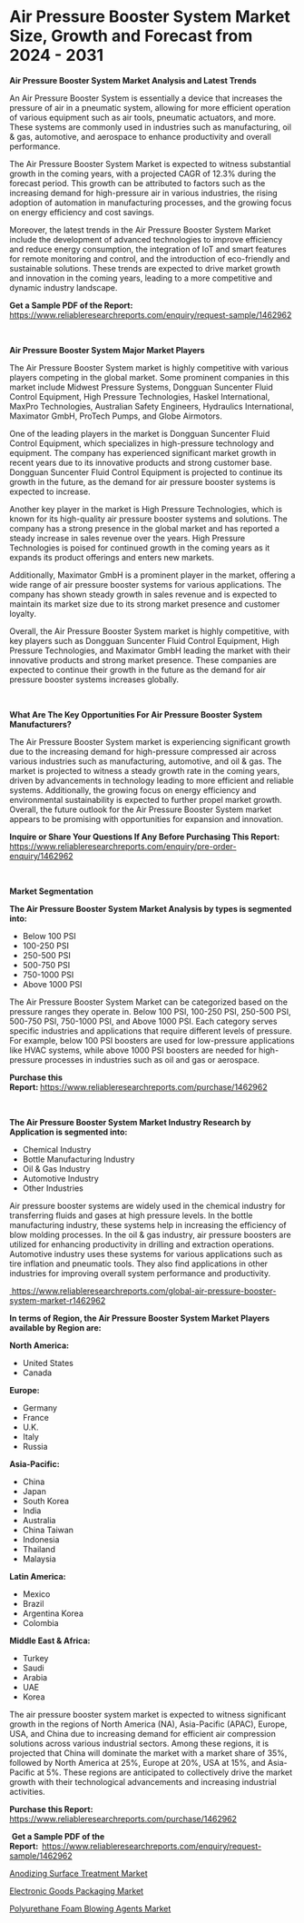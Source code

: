 <p><h1>Air Pressure Booster System Market Size, Growth and Forecast from 2024 - 2031</h1></p><p><strong>Air Pressure Booster System Market Analysis and Latest Trends</strong></p>
<p><p>An Air Pressure Booster System is essentially a device that increases the pressure of air in a pneumatic system, allowing for more efficient operation of various equipment such as air tools, pneumatic actuators, and more. These systems are commonly used in industries such as manufacturing, oil & gas, automotive, and aerospace to enhance productivity and overall performance.</p><p>The Air Pressure Booster System Market is expected to witness substantial growth in the coming years, with a projected CAGR of 12.3% during the forecast period. This growth can be attributed to factors such as the increasing demand for high-pressure air in various industries, the rising adoption of automation in manufacturing processes, and the growing focus on energy efficiency and cost savings.</p><p>Moreover, the latest trends in the Air Pressure Booster System Market include the development of advanced technologies to improve efficiency and reduce energy consumption, the integration of IoT and smart features for remote monitoring and control, and the introduction of eco-friendly and sustainable solutions. These trends are expected to drive market growth and innovation in the coming years, leading to a more competitive and dynamic industry landscape.</p></p>
<p><strong>Get a Sample PDF of the Report:&nbsp;</strong> <a href="https://www.reliableresearchreports.com/enquiry/request-sample/1462962">https://www.reliableresearchreports.com/enquiry/request-sample/1462962</a></p>
<p>&nbsp;</p>
<p><strong>Air Pressure Booster System Major Market Players</strong></p>
<p><p>The Air Pressure Booster System market is highly competitive with various players competing in the global market. Some prominent companies in this market include Midwest Pressure Systems, Dongguan Suncenter Fluid Control Equipment, High Pressure Technologies, Haskel International, MaxPro Technologies, Australian Safety Engineers, Hydraulics International, Maximator GmbH, ProTech Pumps, and Globe Airmotors.</p><p>One of the leading players in the market is Dongguan Suncenter Fluid Control Equipment, which specializes in high-pressure technology and equipment. The company has experienced significant market growth in recent years due to its innovative products and strong customer base. Dongguan Suncenter Fluid Control Equipment is projected to continue its growth in the future, as the demand for air pressure booster systems is expected to increase.</p><p>Another key player in the market is High Pressure Technologies, which is known for its high-quality air pressure booster systems and solutions. The company has a strong presence in the global market and has reported a steady increase in sales revenue over the years. High Pressure Technologies is poised for continued growth in the coming years as it expands its product offerings and enters new markets.</p><p>Additionally, Maximator GmbH is a prominent player in the market, offering a wide range of air pressure booster systems for various applications. The company has shown steady growth in sales revenue and is expected to maintain its market size due to its strong market presence and customer loyalty.</p><p>Overall, the Air Pressure Booster System market is highly competitive, with key players such as Dongguan Suncenter Fluid Control Equipment, High Pressure Technologies, and Maximator GmbH leading the market with their innovative products and strong market presence. These companies are expected to continue their growth in the future as the demand for air pressure booster systems increases globally.</p></p>
<p>&nbsp;</p>
<p><strong>What Are The Key Opportunities For Air Pressure Booster System Manufacturers?</strong></p>
<p><p>The Air Pressure Booster System market is experiencing significant growth due to the increasing demand for high-pressure compressed air across various industries such as manufacturing, automotive, and oil & gas. The market is projected to witness a steady growth rate in the coming years, driven by advancements in technology leading to more efficient and reliable systems. Additionally, the growing focus on energy efficiency and environmental sustainability is expected to further propel market growth. Overall, the future outlook for the Air Pressure Booster System market appears to be promising with opportunities for expansion and innovation.</p></p>
<p><strong>Inquire or Share Your Questions If Any Before Purchasing This Report:</strong> <a href="https://www.reliableresearchreports.com/enquiry/pre-order-enquiry/1462962">https://www.reliableresearchreports.com/enquiry/pre-order-enquiry/1462962</a></p>
<p>&nbsp;</p>
<p><strong>Market Segmentation</strong></p>
<p><strong>The Air Pressure Booster System Market Analysis by types is segmented into:</strong></p>
<p><ul><li>Below 100 PSI</li><li>100-250 PSI</li><li>250-500 PSI</li><li>500-750 PSI</li><li>750-1000 PSI</li><li>Above 1000 PSI</li></ul></p>
<p><p>The Air Pressure Booster System Market can be categorized based on the pressure ranges they operate in. Below 100 PSI, 100-250 PSI, 250-500 PSI, 500-750 PSI, 750-1000 PSI, and Above 1000 PSI. Each category serves specific industries and applications that require different levels of pressure. For example, below 100 PSI boosters are used for low-pressure applications like HVAC systems, while above 1000 PSI boosters are needed for high-pressure processes in industries such as oil and gas or aerospace.</p></p>
<p><strong>Purchase this Report:&nbsp;</strong><a href="https://www.reliableresearchreports.com/purchase/1462962">https://www.reliableresearchreports.com/purchase/1462962</a></p>
<p>&nbsp;</p>
<p><strong>The Air Pressure Booster System Market Industry Research by Application is segmented into:</strong></p>
<p><ul><li>Chemical Industry</li><li>Bottle Manufacturing Industry</li><li>Oil & Gas Industry</li><li>Automotive Industry</li><li>Other Industries</li></ul></p>
<p><p>Air pressure booster systems are widely used in the chemical industry for transferring fluids and gases at high pressure levels. In the bottle manufacturing industry, these systems help in increasing the efficiency of blow molding processes. In the oil & gas industry, air pressure boosters are utilized for enhancing productivity in drilling and extraction operations. Automotive industry uses these systems for various applications such as tire inflation and pneumatic tools. They also find applications in other industries for improving overall system performance and productivity.</p></p>
<p><a href="https://www.reliableresearchreports.com/global-air-pressure-booster-system-market-r1462962">&nbsp;https://www.reliableresearchreports.com/global-air-pressure-booster-system-market-r1462962</a></p>
<p><strong>In terms of Region, the Air Pressure Booster System Market Players available by Region are:</strong></p>
<p>
    <p> <strong> North America: </strong>
        <ul>
            <li>United States</li>
            <li>Canada</li>
        </ul>
        </p> 
    <p> <strong> Europe: </strong>
        <ul>
            <li>Germany</li>
            <li>France</li>
            <li>U.K.</li>
            <li>Italy</li>
            <li>Russia</li>
        </ul>
        </p> 
    <p> <strong> Asia-Pacific: </strong>
        <ul>
            <li>China</li>
            <li>Japan</li>
            <li>South Korea</li>
            <li>India</li>
            <li>Australia</li>
            <li>China Taiwan</li>
            <li>Indonesia</li>
            <li>Thailand</li>
            <li>Malaysia</li>
        </ul>
        </p> 
    <p> <strong> Latin America: </strong>
        <ul>
            <li>Mexico</li>
            <li>Brazil</li>
            <li>Argentina Korea</li>
            <li>Colombia</li>
        </ul>
        </p> 
    <p> <strong> Middle East & Africa: </strong>
        <ul>
            <li>Turkey</li>
            <li>Saudi</li>
            <li>Arabia</li>
            <li>UAE</li>
            <li>Korea</li>
        </ul>
    </p>
    </p>
<p><p>The air pressure booster system market is expected to witness significant growth in the regions of North America (NA), Asia-Pacific (APAC), Europe, USA, and China due to increasing demand for efficient air compression solutions across various industrial sectors. Among these regions, it is projected that China will dominate the market with a market share of 35%, followed by North America at 25%, Europe at 20%, USA at 15%, and Asia-Pacific at 5%. These regions are anticipated to collectively drive the market growth with their technological advancements and increasing industrial activities.</p></p>
<p><strong>Purchase this Report: </strong><a href="https://www.reliableresearchreports.com/purchase/1462962">https://www.reliableresearchreports.com/purchase/1462962</a></p>
<p>&nbsp;<strong>Get a Sample PDF of the Report:&nbsp;&nbsp;</strong><a href="https://www.reliableresearchreports.com/enquiry/request-sample/1462962">https://www.reliableresearchreports.com/enquiry/request-sample/1462962</a></p>
<p><strong></strong></p>
<p><p><a href="https://www.linkedin.com/pulse/anodizing-surface-treatment-market-furnish-information-size-6csjf?trackingId=rWES6LWmisCDEsb2Xnscnw%3D%3D">Anodizing Surface Treatment Market</a></p><p><a href="https://www.linkedin.com/pulse/electronic-goods-packaging-market-research-report-unlocks-analysis-scxcf?trackingId=VGwtHAwQu%2Fk9YNBFbE3kCA%3D%3D">Electronic Goods Packaging Market</a></p><p><a href="https://www.linkedin.com/pulse/polyurethane-foam-blowing-agents-market-insights-players-forecast-ykmdf?trackingId=e7eBD0c%2FHHTRnaidhmGq7w%3D%3D">Polyurethane Foam Blowing Agents Market</a></p></p>